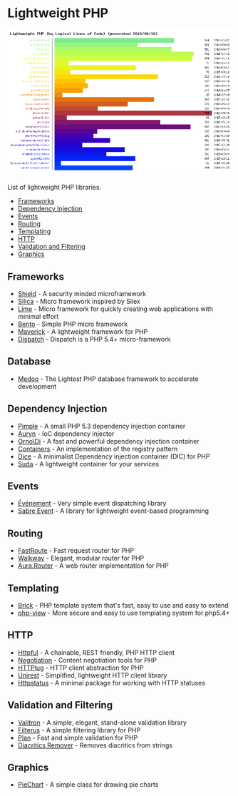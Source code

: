 Lightweight PHP
===============

![Lightweight PHP](weight.png)

List of lightweight PHP libraries.

- [Frameworks](#frameworks)
- [Dependency Injection](#dependency-injection)
- [Events](#events)
- [Routing](#routing)
- [Templating](#templating)
- [HTTP](#http)
- [Validation and Filtering](#validation-and-filtering)
- [Graphics](#graphics)

## Frameworks

* [Shield](https://github.com/enygma/shieldframework) - A security minded microframework
* [Silica](https://github.com/changloong/Silica) - Micro framework inspired by Silex
* [Lime](https://github.com/aheinze/Lime) - Micro framework for quickly creating web applications with minimal effort
* [Bento](https://github.com/nramenta/bento) - Simple PHP micro framework
* [Maverick](https://github.com/gunnar94/Maverick) - A lightweight framework for PHP
* [Dispatch](https://github.com/badphp/dispatch) - Dispatch is a PHP 5.4+ micro-framework

## Database

* [Medoo](https://github.com/catfan/Medoo) - The Lightest PHP database framework to accelerate development

## Dependency Injection

* [Pimple](https://github.com/fabpot/Pimple) - A small PHP 5.3 dependency injection container
* [Auryn](https://github.com/rdlowrey/Auryn) - IoC dependency injector
* [Orno\Di](https://github.com/orno/di) - A fast and powerful dependency injection container
* [Containers](https://github.com/chevronphp/containers) - An implementation of the registry pattern
* [Dice](https://github.com/Level-2/Dice) - A minimalist Dependency injection container (DIC) for PHP
* [Suda](https://github.com/guide42/suda) - A lightweight container for your services

## Events

* [Événement](https://github.com/igorw/evenement) - Very simple event dispatching library
* [Sabre Event](https://github.com/fruux/sabre-event) - A library for lightweight event-based programming

## Routing

* [FastRoute](https://github.com/nikic/FastRoute) - Fast request router for PHP
* [Walkway](https://github.com/mindplay-dk/walkway) - Elegant, modular router for PHP
* [Aura.Router](https://github.com/auraphp/Aura.Router) - A web router implementation for PHP

## Templating

* [Brick](https://github.com/gajus/brick) - PHP template system that's fast, easy to use and easy to extend
* [php-view](https://github.com/rkrx/php-view) - More secure and easy to use templating system for php5.4+

## HTTP

* [Httpful](https://github.com/nategood/httpful) - A chainable, REST friendly, PHP HTTP client
* [Negotiation](https://github.com/willdurand/Negotiation) - Content negotiation tools for PHP
* [HTTPlug](https://github.com/php-http/httplug) - HTTP client abstraction for PHP
* [Unirest](https://github.com/Mashape/unirest-php) - Simplified, lightweight HTTP client library
* [Httpstatus](https://github.com/lukasoppermann/http-status) - A minimal package for working with HTTP statuses

## Validation and Filtering

* [Valitron](https://github.com/vlucas/valitron) - A simple, elegant, stand-alone validation library
* [Filterus](https://github.com/ircmaxell/filterus) - A simple filtering library for PHP
* [Plan](https://github.com/guide42/plan) - Fast and simple validation for PHP
* [Diacritics Remover](https://github.com/mhlavac/diacritics-remover) - Removes diacritics from strings

## Graphics

* [PieChart](https://github.com/SamChristy/PieChart) - A simple class for drawing pie charts

